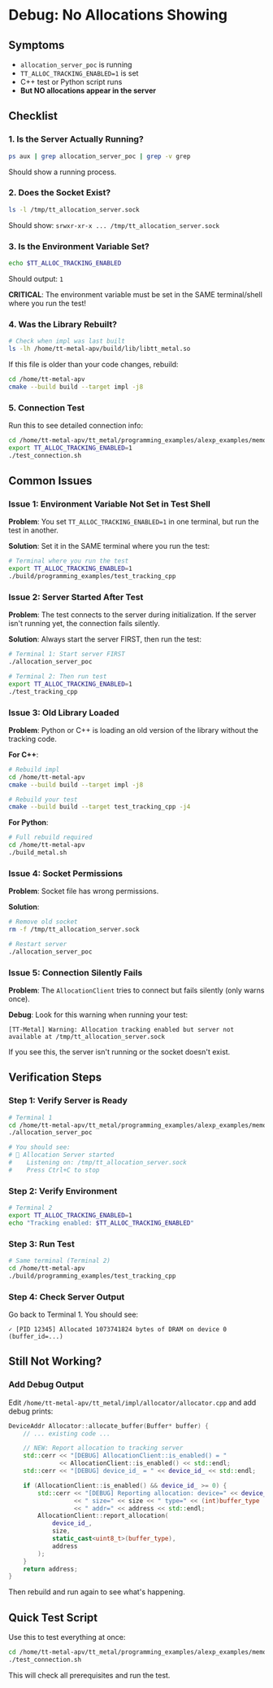 # Debug: No Allocations Showing

## Symptoms
- `allocation_server_poc` is running
- `TT_ALLOC_TRACKING_ENABLED=1` is set
- C++ test or Python script runs
- **But NO allocations appear in the server**

## Checklist

### 1. Is the Server Actually Running?
```bash
ps aux | grep allocation_server_poc | grep -v grep
```
Should show a running process.

### 2. Does the Socket Exist?
```bash
ls -l /tmp/tt_allocation_server.sock
```
Should show: `srwxr-xr-x ... /tmp/tt_allocation_server.sock`

### 3. Is the Environment Variable Set?
```bash
echo $TT_ALLOC_TRACKING_ENABLED
```
Should output: `1`

**CRITICAL**: The environment variable must be set in the SAME terminal/shell where you run the test!

### 4. Was the Library Rebuilt?
```bash
# Check when impl was last built
ls -lh /home/tt-metal-apv/build/lib/libtt_metal.so
```

If this file is older than your code changes, rebuild:
```bash
cd /home/tt-metal-apv
cmake --build build --target impl -j8
```

### 5. Connection Test
Run this to see detailed connection info:
```bash
cd /home/tt-metal-apv/tt_metal/programming_examples/alexp_examples/memory_utilization_monitor
export TT_ALLOC_TRACKING_ENABLED=1
./test_connection.sh
```

## Common Issues

### Issue 1: Environment Variable Not Set in Test Shell

**Problem**: You set `TT_ALLOC_TRACKING_ENABLED=1` in one terminal, but run the test in another.

**Solution**: Set it in the SAME terminal where you run the test:
```bash
# Terminal where you run the test
export TT_ALLOC_TRACKING_ENABLED=1
./build/programming_examples/test_tracking_cpp
```

### Issue 2: Server Started After Test

**Problem**: The test connects to the server during initialization. If the server isn't running yet, the connection fails silently.

**Solution**: Always start the server FIRST, then run the test:
```bash
# Terminal 1: Start server FIRST
./allocation_server_poc

# Terminal 2: Then run test
export TT_ALLOC_TRACKING_ENABLED=1
./test_tracking_cpp
```

### Issue 3: Old Library Loaded

**Problem**: Python or C++ is loading an old version of the library without the tracking code.

**For C++**:
```bash
# Rebuild impl
cd /home/tt-metal-apv
cmake --build build --target impl -j8

# Rebuild your test
cmake --build build --target test_tracking_cpp -j4
```

**For Python**:
```bash
# Full rebuild required
cd /home/tt-metal-apv
./build_metal.sh
```

### Issue 4: Socket Permissions

**Problem**: Socket file has wrong permissions.

**Solution**:
```bash
# Remove old socket
rm -f /tmp/tt_allocation_server.sock

# Restart server
./allocation_server_poc
```

### Issue 5: Connection Silently Fails

**Problem**: The `AllocationClient` tries to connect but fails silently (only warns once).

**Debug**: Look for this warning when running your test:
```
[TT-Metal] Warning: Allocation tracking enabled but server not available at /tmp/tt_allocation_server.sock
```

If you see this, the server isn't running or the socket doesn't exist.

## Verification Steps

### Step 1: Verify Server is Ready
```bash
# Terminal 1
cd /home/tt-metal-apv/tt_metal/programming_examples/alexp_examples/memory_utilization_monitor
./allocation_server_poc

# You should see:
# 🚀 Allocation Server started
#    Listening on: /tmp/tt_allocation_server.sock
#    Press Ctrl+C to stop
```

### Step 2: Verify Environment
```bash
# Terminal 2
export TT_ALLOC_TRACKING_ENABLED=1
echo "Tracking enabled: $TT_ALLOC_TRACKING_ENABLED"
```

### Step 3: Run Test
```bash
# Same terminal (Terminal 2)
cd /home/tt-metal-apv
./build/programming_examples/test_tracking_cpp
```

### Step 4: Check Server Output
Go back to Terminal 1. You should see:
```
✓ [PID 12345] Allocated 1073741824 bytes of DRAM on device 0 (buffer_id=...)
```

## Still Not Working?

### Add Debug Output

Edit `/home/tt-metal-apv/tt_metal/impl/allocator/allocator.cpp` and add debug prints:

```cpp
DeviceAddr Allocator::allocate_buffer(Buffer* buffer) {
    // ... existing code ...

    // NEW: Report allocation to tracking server
    std::cerr << "[DEBUG] AllocationClient::is_enabled() = "
              << AllocationClient::is_enabled() << std::endl;
    std::cerr << "[DEBUG] device_id_ = " << device_id_ << std::endl;

    if (AllocationClient::is_enabled() && device_id_ >= 0) {
        std::cerr << "[DEBUG] Reporting allocation: device=" << device_id_
                  << " size=" << size << " type=" << (int)buffer_type
                  << " addr=" << address << std::endl;
        AllocationClient::report_allocation(
            device_id_,
            size,
            static_cast<uint8_t>(buffer_type),
            address
        );
    }
    return address;
}
```

Then rebuild and run again to see what's happening.

## Quick Test Script

Use this to test everything at once:
```bash
cd /home/tt-metal-apv/tt_metal/programming_examples/alexp_examples/memory_utilization_monitor
./test_connection.sh
```

This will check all prerequisites and run the test.
